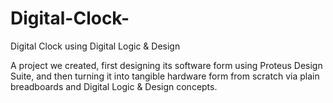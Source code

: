 # Digital-Clock-
Digital Clock using Digital Logic &amp; Design

A project we created, first designing its software form using Proteus Design Suite, and then turning it into tangible hardware form from scratch via plain breadboards and Digital Logic & Design concepts.
